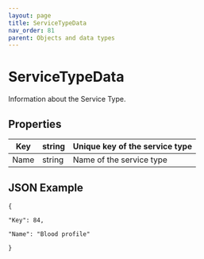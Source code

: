 ```yaml
---
layout: page
title: ServiceTypeData
nav_order: 81
parent: Objects and data types
---
```


# ServiceTypeDataInformation about the Service Type.## Properties| Key | string | Unique key of the service type || --- | --- | --- || Name | string | Name of the service type |## JSON Example```{"Key": 84,"Name": "Blood profile"}```